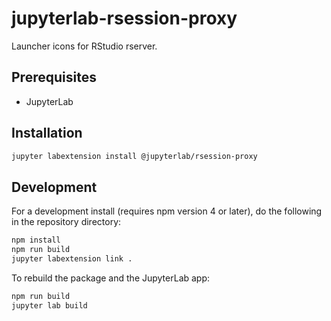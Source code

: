 # jupyterlab-rsession-proxy

Launcher icons for RStudio rserver.


## Prerequisites

* JupyterLab

## Installation

```bash
jupyter labextension install @jupyterlab/rsession-proxy
```

## Development

For a development install (requires npm version 4 or later), do the following in the repository directory:

```bash
npm install
npm run build
jupyter labextension link .
```

To rebuild the package and the JupyterLab app:

```bash
npm run build
jupyter lab build
```

